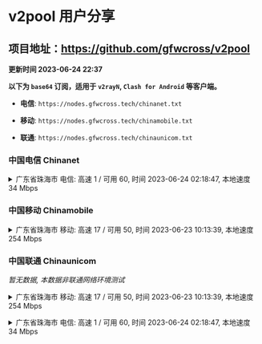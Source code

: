 # v2pool 用户分享
## 项目地址：<https://github.com/gfwcross/v2pool>
**更新时间 2023-06-24 22:37**


**以下为 `base64` 订阅，适用于 `v2rayN`, `Clash for Android` 等客户端。**

- **电信**: `https://nodes.gfwcross.tech/chinanet.txt`

- **移动**: `https://nodes.gfwcross.tech/chinamobile.txt`

- **联通**: `https://nodes.gfwcross.tech/chinaunicom.txt`


### 中国电信 Chinanet
<details><summary>广东省珠海市 电信: 高速 1 / 可用 60, 时间 2023-06-24 02:18:47, 本地速度 34 Mbps</summary><p>可用节点订阅：https://transfer.sh/hzR7xaWV5S/running.txt<br>高速节点订阅：https://transfer.sh/89tufxRIWI/good.txt<br>低延迟节点订阅：https://transfer.sh/XOVeadS7m0/low_delay.txt</p></details>
<p></p>

### 中国移动 Chinamobile
<details><summary>广东省珠海市 移动: 高速 17 / 可用 50, 时间 2023-06-23 10:13:39, 本地速度 254 Mbps</summary><p>可用节点订阅：https://transfer.sh/CigaLBwYwo/running.txt<br>高速节点订阅：https://transfer.sh/muzV7p17GO/good.txt<br>低延迟节点订阅：https://transfer.sh/2sngkbP4jC/low_delay.txt</p></details>
<p></p>

### 中国联通 Chinaunicom
<i>暂无数据, 本数据非联通网络环境测试</i>
<details><summary>广东省珠海市 移动: 高速 17 / 可用 50, 时间 2023-06-23 10:13:39, 本地速度 254 Mbps</summary><p>可用节点订阅：https://transfer.sh/CigaLBwYwo/running.txt<br>高速节点订阅：https://transfer.sh/muzV7p17GO/good.txt<br>低延迟节点订阅：https://transfer.sh/2sngkbP4jC/low_delay.txt</p></details>
<p></p><details><summary>广东省珠海市 电信: 高速 1 / 可用 60, 时间 2023-06-24 02:18:47, 本地速度 34 Mbps</summary><p>可用节点订阅：https://transfer.sh/hzR7xaWV5S/running.txt<br>高速节点订阅：https://transfer.sh/89tufxRIWI/good.txt<br>低延迟节点订阅：https://transfer.sh/XOVeadS7m0/low_delay.txt</p></details>
<p></p>